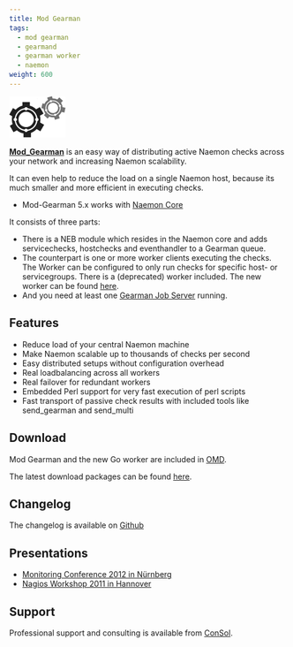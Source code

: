 ```yaml
---
title: Mod Gearman
tags:
  - mod gearman
  - gearmand
  - gearman worker
  - naemon
weight: 600
---
```

<div class="pb-4">
  <img class="p-2" src="logo_mod-gearman.png" alt="Mod Gearman" style="background-color: white"/>
</div>

**[Mod_Gearman](https://mod-gearman.org/)** is an easy way of distributing active Naemon checks across your network and increasing Naemon scalability.

It can even help to reduce the load on a single Naemon host, because its much smaller and more efficient in executing checks.

- Mod-Gearman 5.x works with [Naemon Core](https://www.naemon.io)

It consists of three parts:

- There is a NEB module which resides in the Naemon core and adds servicechecks, hostchecks and eventhandler to a Gearman queue.
- The counterpart is one or more worker clients executing the checks.
  The Worker can be configured to only run checks for specific host- or servicegroups.
  There is a (deprecated) worker included. The new worker can be found [here](https://github.com/ConSol-Monitoring/mod-gearman-worker-go).
- And you need at least one [Gearman Job Server](https://gearman.org) running.

## Features

- Reduce load of your central Naemon machine
- Make Naemon scalable up to thousands of checks per second
- Easy distributed setups without configuration overhead
- Real loadbalancing across all workers
- Real failover for redundant workers
- Embedded Perl support for very fast execution of perl scripts
- Fast transport of passive check results with included tools like send_gearman and send_multi

## Download

Mod Gearman and the new Go worker are included in [OMD](/docs/omd/).

The latest download packages can be found [here](https://mod-gearman.org/download.html).

## Changelog

The changelog is available on [Github](https://github.com/sni/mod_gearman/blob/master/Changes)

## Presentations

- [Monitoring Conference 2012 in Nürnberg](https://mod-gearman.org/slides/Mod-Gearman-2012-10-18.pdf)
- [Nagios Workshop 2011 in Hannover](https://mod-gearman.org/slides/Mod-Gearman-2011-05-24.pdf)

## Support

Professional support and consulting is available from [ConSol](https://www.consol.de/product-solutions/open-source-monitoring).
